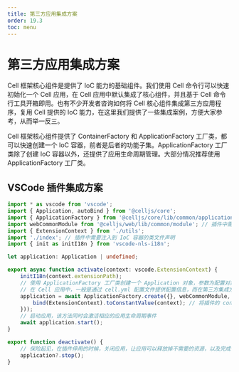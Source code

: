 ```yaml
---
title: 第三方应用集成方案
order: 19.3
toc: menu
---
```


# 第三方应用集成方案

Cell 框架核心组件是提供了 IoC 能力的基础组件。我们使用 Cell 命令行可以快速初始化一个 Cell 应用，在 Cell 应用中默认集成了核心组件，并且基于 Cell 命令行工具开箱即用。也有不少开发者咨询如何将 Cell 核心组件集成第三方应用程序，复用 Cell 提供的 IoC 能力，在这里我们提供了一些集成案例，方便大家参考，从而举一反三。

Cell 框架核心组件提供了 ContainerFactory 和 ApplicationFactory 工厂类，都可以快速创建一个 IoC 容器，前者是后者的功能子集。ApplicationFactory 工厂类除了创建 IoC 容器以外，还提供了应用生命周期管理。大部分情况推荐使用 ApplicationFactory 工厂类。


## VSCode 插件集成方案

```typescript
import * as vscode from 'vscode';
import { Application, autoBind } from '@celljs/core';
import { ApplicationFactory } from '@celljs/core/lib/common/application/application-factory';
import webCommonModule from '@celljs/web/lib/common/module'; // 插件中需要要到与 HTTP 请求相关的模块
import { ExtensionContext } from './utils';
import './index'; // 插件中需要注入到 IoC 容器的类文件声明
import { init as initI18n } from 'vscode-nls-i18n';

let application: Application | undefined;

export async function activate(context: vscode.ExtensionContext) {
    initI18n(context.extensionPath);
    // 使用 ApplicationFactory 工厂类创建一个 Application 对象，参数为配置对象 + 一些列的需要注入到 IoC 容器的模块
    // 在 Cell 应用中，一般是通过 cell.yml 配置文件提供配置信息，而在第三方集成方案中，可以通过第一个参数提供
    application = await ApplicationFactory.create({}, webCommonModule, autoBind(bind => {
        bind(ExtensionContext).toConstantValue(context); // 将插件的 context 作为常量注入到 IoC 容器中，方便其他托管类对象随时使用
    }));
    // 启动应用，该方法同时会激活相应的应用生命周期事件
    await application.start();
}

export function deactivate() {
    // 保险起见，在插件停用的时候，关闭应用，让应用可以释放掉不需要的资源，以及完成一些收尾工作
    application?.stop();
}
```



